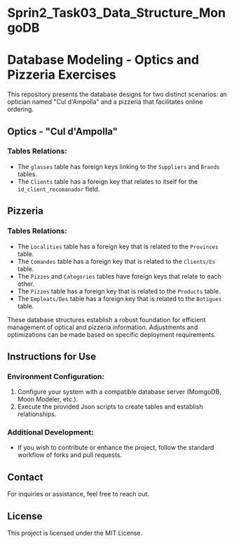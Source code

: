 # Sprin2_Task03_Data_Structure_MongoDB
# Database Modeling - Optics and Pizzeria Exercises

This repository presents the database designs for two distinct scenarios: an optician named "Cul d'Ampolla" and a pizzeria that facilitates online ordering.

## Optics - "Cul d'Ampolla"

### Tables Relations:
- The `glasses` table has foreign keys linking to the `Suppliers` and `Brands` tables.
- The `Clients` table has a foreign key that relates to itself for the `id_client_recomanador` field.

## Pizzeria

### Tables Relations:
- The `Localities` table has a foreign key that is related to the `Provinces` table.
- The `Comandes` table has a foreign key that is related to the `Clients/Es` table.
- The `Pizzes` and `Categories` tables have foreign keys that relate to each other.
- The `Pizzes` table has a foreign key that is related to the `Products` table.
- The `Empleats/Des` table has a foreign key that is related to the `Botigues` table.

These database structures establish a robust foundation for efficient management of optical and pizzeria information. Adjustments and optimizations can be made based on specific deployment requirements.

## Instructions for Use

### Environment Configuration:
1. Configure your system with a compatible database server (MomgoDB, Moon Modeler, etc.).
2. Execute the provided Json scripts to create tables and establish relationships.

### Additional Development:
- If you wish to contribute or enhance the project, follow the standard workflow of forks and pull requests.

## Contact

For inquiries or assistance, feel free to reach out.

## License

This project is licensed under the MIT License.

